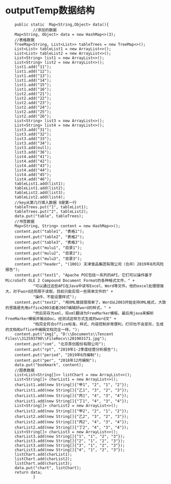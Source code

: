 # outputTemp数据结构
        public static  Map<String,Object> data(){
                //添加的数据
        Map<String, Object> data = new HashMap<>(3);
        //表格数据
        TreeMap<String, List<List>> tableTrees = new TreeMap<>();
        List<List> tableList1 = new ArrayList<>();
        List<List> tableList2 = new ArrayList<>();
        List<String> list1 = new ArrayList<>();
        List<String> list2 = new ArrayList<>();
        list1.add("11");
        list1.add("12");
        list1.add("13");
        list1.add("14");
        list1.add("15");
        list1.add("16");
        list2.add("21");
        list2.add("22");
        list2.add("23");
        list2.add("24");
        list2.add("25");
        list2.add("26");
        List<String> list3 = new ArrayList<>();
        List<String> list4 = new ArrayList<>();
        list3.add("31");
        list3.add("32");
        list3.add("33");
        list3.add("34");
        list3.add(null);
        list3.add("36");
        list4.add("41");
        list4.add("42");
        list4.add("43");
        list4.add("44");
        list4.add("45");
        list4.add("46");
        tableList1.add(list1);
        tableList1.add(list2);
        tableList2.add(list3);
        tableList2.add(list4);
        //key从第几行填入数据 0是第一行
        tableTrees.put("1", tableList1);
        tableTrees.put("2", tableList2);
        data.put("table", tableTrees);
        //书签数据
        Map<String, String> content = new HashMap<>();
        content.put("table1", "表格1");
        content.put("table2", "表格2");
        content.put("table3", "表格3");
        content.put("mulu1", "目录1");
        content.put("mulu2", "目录2");
        content.put("mulu3", "目录3");
        content.put("header", "(1001) 天津食品集团有限公司（合并）2019年8月风险报告");
        content.put("text1", "Apache POI包括一系列的API，它们可以操作基于MicroSoft OLE 2 Compound Document Format的各种格式文件，" +
                "可以通过这些API在Java中读写Excel、Word等文件。他的excel处理很强大，对于word还局限于读取，目前只能实现一些简单文件的" +
                "操作，不能设置样式");
        content.put("text2", "用XML做就很简单了。Word从2003开始支持XML格式，大致的思路是先用office2003或者2007编辑好word的样式，" +
                "然后另存为xml，将xml翻译为FreeMarker模板，最后用java来解析FreeMarker模板并输出Doc。经测试这样方式生成的word文" +
                "档完全符合office标准，样式、内容控制非常便利，打印也不会变形，生成的文档和office中编辑文档完全一样。");
        content.put("img1", "D:\\Documents\\Tencent Files\\312593790\\FileRecv\\201903171.jpg");
        content.put("com", "北京首创股份有限公司");
        content.put("rpt", "2019年1-2季度经营分析报告");
        content.put("period", "2019年6月编制");
        content.put("per", "2018年12月编制");
        data.put("bookmark", content);
        //图表数据
        List<List<String[]>> listChart = new ArrayList<>();
        List<String[]> charList1 = new ArrayList<>();
        charList1.add(new String[]{"甲1", "2", "1", "2"});
        charList1.add(new String[]{"乙1", "3", "2", "3"});
        charList1.add(new String[]{"丙1", "4", "3", "4"});
        charList1.add(new String[]{"丁1", "4", "3", "4"});
        List<String[]> charList2 = new ArrayList<>();
        charList2.add(new String[]{"甲2", "2", "1", "2"});
        charList2.add(new String[]{"乙2", "3", "2", "3"});
        charList2.add(new String[]{"丙2", "4", "3", "4"});
        charList2.add(new String[]{"丁2", "4", "3", "4"});
        List<String[]> charList3 = new ArrayList<>();
        charList3.add(new String[]{"1", "1", "2", "3"});
        charList3.add(new String[]{"2", "1", "2", "3"});
        charList3.add(new String[]{"3", "1", "2", "3"});
        charList3.add(new String[]{"4", "1", "2", "3"});
        listChart.add(charList1);
        listChart.add(charList2);
        listChart.add(charList3);
        data.put("chart", listChart);
        return data;
                }
